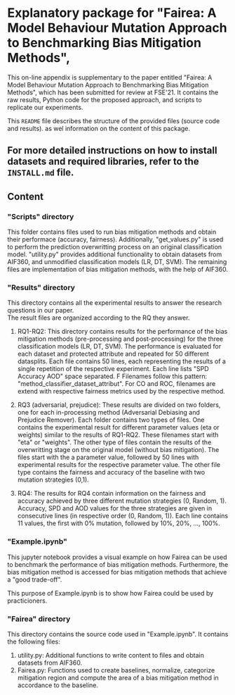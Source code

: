 # Explanatory package for "Fairea: A Model Behaviour Mutation Approach to Benchmarking Bias Mitigation Methods",
This on-line appendix is supplementary to the paper entitled "Fairea: A Model Behaviour Mutation Approach to Benchmarking Bias Mitigation Methods", which has been submitted for review at FSE'21. It contains the raw results, Python code for the proposed approach, and scripts to replicate our experiments. 

This `README` file describes the structure of the provided files (source code and results). as wel information on the content of this package.

For more detailed instructions on how to install datasets and required libraries, refer to the `INSTALL.md` file.
---

## Content

### "Scripts" directory
This folder contains files used to run bias mitigation methods and obtain their performace (accuracy, fairness). Additionally, "get_values.py" is used to perform the prediction overwritting process on an original classification model.
"utility.py" provides additional functionality to obtain datasets from AIF360, and unmodified classification models (LR, DT, SVM).
The remaining files are implementation of bias mitigation methods, with the help of AIF360.

### "Results" directory

This directory contains all the experimental results to answer the research questions in our paper.  
The result files are organized according to the RQ they answer. 
1. RQ1-RQ2: This directory contains results for the performance of the bias mitigation methods (pre-processing and post-processing) for the three classification models (LR, DT, SVM). The performance is evaluated for each dataset and protected attribute and repeated for 50 different datasplits.
Each file contains 50 lines, each representing the results of a single repetition of the respective experiment. Each line lists "SPD Accuracy AOD" space separated. F
Filenames follow this pattern: "method_classifier_dataset_attribut". For CO and ROC, filenames are extend with respective fairness metrics used by the respective method.

2. RQ3 (adversarial, prejudice): These results are divided on two folders, one for each in-processing method (Adversarial Debiasing and Prejudice Remover).
	Each folder contains two types of files. 
	One contains the experimental result for different parameter values (eta or weights) similar to the results of RQ1-RQ2. These filenames start with "eta" or "weights".
    The other type of files contain the results of the overwritting stage on the original model (without bias mitigation).
	The files start with the a parameter value, followed by 50 lines with experimental results for the respective parameter value.
	The other file type contains the fairness and accuracy of the baseline with two mutation strategies (0,1).
3. RQ4:	The results for RQ4 contain information on the fairness and accuracy achieved by three different mutation strategies (0, Random, 1).
Accuracy, SPD and AOD values for the three strategies are given in consecutive lines (in respective order (0, Random, 1)).
	Each line contains 11 values, the first with 0% mutation, followed by 10%, 20%, ..., 100%.

### "Example.ipynb"
This jupyter notebook provides a visual example on how Fairea can be used to benchmark the performance of bias mitigation methods. Furthermore, the bias mitigation method is accessed for bias mitigation methods that achieve a "good trade-off".

This purpose of Example.ipynb is to show how Fairea could be used by practicioners.
### "Fairea" directory
This directory contains the source code used in "Example.ipynb".
It contains the following files:

1. utility.py: Additional functions to write content to files and obtain datasets from AIF360.
2. Fairea.py: Functions used to create baselines, normalize, categorize mitigation region and compute the area of a bias mitigation method in accordance to the baseline.

